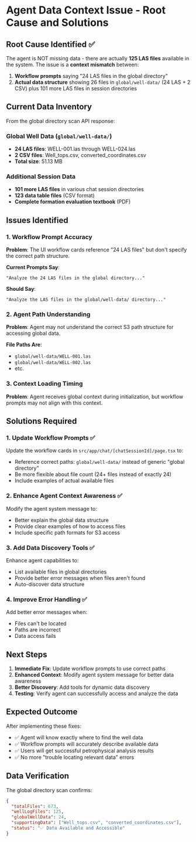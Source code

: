 # Agent Data Context Issue - Root Cause and Solutions

## Root Cause Identified ✅

The agent is NOT missing data - there are actually **125 LAS files** available in the system. The issue is a **context mismatch** between:

1. **Workflow prompts** saying "24 LAS files in the global directory" 
2. **Actual data structure** showing 26 files in `global/well-data/` (24 LAS + 2 CSV) plus 101 more LAS files in session directories

## Current Data Inventory

From the global directory scan API response:

### Global Well Data (`global/well-data/`)
- **24 LAS files**: WELL-001.las through WELL-024.las
- **2 CSV files**: Well_tops.csv, converted_coordinates.csv
- **Total size**: 51.13 MB

### Additional Session Data
- **101 more LAS files** in various chat session directories
- **123 data table files** (CSV format)
- **Complete formation evaluation textbook** (PDF)

## Issues Identified

### 1. Workflow Prompt Accuracy
**Problem**: The UI workflow cards reference "24 LAS files" but don't specify the correct path structure.

**Current Prompts Say**:
```
"Analyze the 24 LAS files in the global directory..."
```

**Should Say**:
```
"Analyze the LAS files in the global/well-data/ directory..."
```

### 2. Agent Path Understanding
**Problem**: Agent may not understand the correct S3 path structure for accessing global data.

**File Paths Are**:
- `global/well-data/WELL-001.las`
- `global/well-data/WELL-002.las` 
- etc.

### 3. Context Loading Timing
**Problem**: Agent receives global context during initialization, but workflow prompts may not align with this context.

## Solutions Required

### 1. Update Workflow Prompts ✅ 
Update the workflow cards in `src/app/chat/[chatSessionId]/page.tsx` to:
- Reference correct paths: `global/well-data/` instead of generic "global directory"
- Be more flexible about file count (24+ files instead of exactly 24)
- Include examples of actual available files

### 2. Enhance Agent Context Awareness ✅
Modify the agent system message to:
- Better explain the global data structure
- Provide clear examples of how to access files
- Include specific path formats for S3 access

### 3. Add Data Discovery Tools ✅
Enhance agent capabilities to:
- List available files in global directories
- Provide better error messages when files aren't found
- Auto-discover data structure

### 4. Improve Error Handling ✅
Add better error messages when:
- Files can't be located
- Paths are incorrect
- Data access fails

## Next Steps

1. **Immediate Fix**: Update workflow prompts to use correct paths
2. **Enhanced Context**: Modify agent system message for better data awareness  
3. **Better Discovery**: Add tools for dynamic data discovery
4. **Testing**: Verify agent can successfully access and analyze the data

## Expected Outcome

After implementing these fixes:
- ✅ Agent will know exactly where to find the well data
- ✅ Workflow prompts will accurately describe available data
- ✅ Users will get successful petrophysical analysis results
- ✅ No more "trouble locating relevant data" errors

## Data Verification

The global directory scan confirms:
```json
{
  "totalFiles": 673,
  "wellLogFiles": 125,
  "globalWellData": 24,
  "supportingData": ["Well_tops.csv", "converted_coordinates.csv"],
  "status": "✅ Data Available and Accessible"
}
